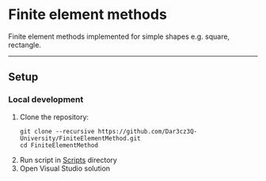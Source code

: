 # Finite element methods

Finite element methods implemented for simple shapes e.g. square, rectangle.

---

## Setup

### Local development
1. Clone the repository:
   ```shell
   git clone --recursive https://github.com/Dar3cz3Q-University/FiniteElementMethod.git
   cd FiniteElementMethod
   ```
2. Run script in [Scripts](/Scripts) directory
3. Open Visual Studio solution
